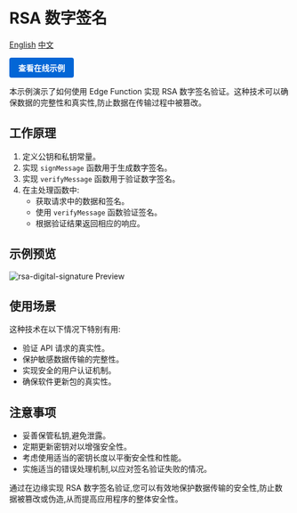 # RSA 数字签名

<div align="left">
  <a title="English" href="README.md">English</a>
  <a title="中文" href="README.zh-CN.md">中文</a>
</div>

<a href="https://edgeone.ai/developer/examples/hub-rsadigitalsignature" style="display: inline-block; background-color: #0366d6; color: white; padding: 8px 16px; text-decoration: none; border-radius: 4px; font-weight: bold;">查看在线示例</a>

本示例演示了如何使用 Edge Function 实现 RSA 数字签名验证。这种技术可以确保数据的完整性和真实性,防止数据在传输过程中被篡改。

## 工作原理

1. 定义公钥和私钥常量。
2. 实现 `signMessage` 函数用于生成数字签名。
3. 实现 `verifyMessage` 函数用于验证数字签名。
4. 在主处理函数中:
   - 获取请求中的数据和签名。
   - 使用 `verifyMessage` 函数验证签名。
   - 根据验证结果返回相应的响应。

## 示例预览

![rsa-digital-signature Preview](../assets/images/rsa-digital-signature.avif)

## 使用场景

这种技术在以下情况下特别有用:

- 验证 API 请求的真实性。
- 保护敏感数据传输的完整性。
- 实现安全的用户认证机制。
- 确保软件更新包的真实性。

## 注意事项

- 妥善保管私钥,避免泄露。
- 定期更新密钥对以增强安全性。
- 考虑使用适当的密钥长度以平衡安全性和性能。
- 实施适当的错误处理机制,以应对签名验证失败的情况。

通过在边缘实现 RSA 数字签名验证,您可以有效地保护数据传输的安全性,防止数据被篡改或伪造,从而提高应用程序的整体安全性。